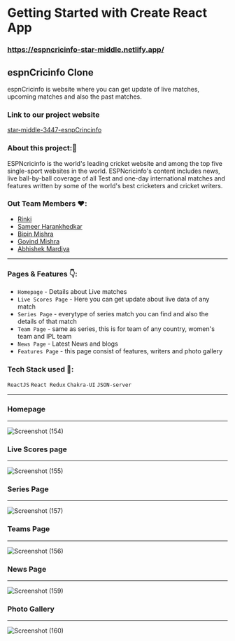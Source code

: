 
# Getting Started with Create React App
### https://espncricinfo-star-middle.netlify.app/


## espnCricinfo Clone

espnCricinfo is website where you can get update of live matches, upcoming matches and also the past matches. 

### Link to our project website
[star-middle-3447-esnpCrincinfo](https://espncricinfo-star-middle.netlify.app/)

### About this project:🙌
ESPNcricinfo is the world's leading cricket website and among the top five single-sport websites in the world. ESPNcricinfo's content includes news, live ball-by-ball coverage of all Test and one-day international matches and features written by some of the world's best cricketers and cricket writers.

### Out Team Members ❤️:

- [Rinki](https://github.com/Rinki8085)
- [Sameer Harankhedkar](https://github.com/sameerah2710)
- [Bipin Mishra](https://github.com/bpn1604)
- [Govind Mishra](https://github.com/gov6184)
- [Abhishek Mardiya](https://github.com/abhishekmardiya)

--------------------------------------------------------------------------

### Pages & Features 👇: 

-  `Homepage` - Details about Live matches
-  `Live Scores Page` - Here you can get update about live data of any match
-  `Series Page` - everytype of series match you can find and also the details of that match
-  `Team Page` - same as series, this is for team of any country, women's team and IPL team
-  `News Page` - Latest News and blogs
-  `Features Page` - this page consist of features, writers and photo gallery  

### Tech Stack used 🔧:

`ReactJS`
`React Redux`
`Chakra-UI`
`JSON-server`

--------------------------------

### Homepage

-------------------------
![Screenshot (154)](https://user-images.githubusercontent.com/86877385/187080743-5ad42786-bd99-45e1-841d-95ef0ac04994.png)

### Live Scores page
-------------------------------
![Screenshot (155)](https://user-images.githubusercontent.com/86877385/187080808-610e18f6-6f1e-4fba-bc96-199b8cfa4455.png)

### Series Page
------------------------------------
![Screenshot (157)](https://user-images.githubusercontent.com/86877385/187080855-8e64077a-6bdc-42de-921f-efb498de5a81.png)

### Teams Page
---------------------------------------
![Screenshot (156)](https://user-images.githubusercontent.com/86877385/187080878-a3f70472-78a3-4ea6-80da-0231208769b2.png)

### News Page
------------------------------------
![Screenshot (159)](https://user-images.githubusercontent.com/86877385/187080914-537c1a26-dbcb-4eb1-9d8b-ab4a7a0eaa65.png)

### Photo Gallery
---------------------------------------
![Screenshot (160)](https://user-images.githubusercontent.com/86877385/187080920-e3883803-d92f-4a7a-8774-be1f2eefef41.png)
